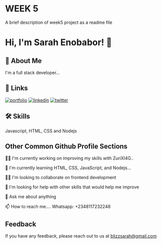 
# WEEK 5

A brief description of week5 project as a readme file


# Hi, I'm Sarah Enobabor! 👋


## 🚀 About Me
I'm a full stack developer...


## 🔗 Links
[![portfolio](https://img.shields.io/badge/my_portfolio-000?style=for-the-badge&logo=ko-fi&logoColor=white)](https://replit.com/@Sarahblizz1/Portfolio/)
[![linkedin](https://img.shields.io/badge/linkedin-0A66C2?style=for-the-badge&logo=linkedin&logoColor=white)](https://www.linkedin.com/in/sarah-enobabor-813313241/)
[![twitter](https://img.shields.io/badge/twitter-1DA1F2?style=for-the-badge&logo=twitter&logoColor=white)](https://twitter.com/suwablizz/)


## 🛠 Skills
Javascript, HTML, CSS and Nodejs


## Other Common Github Profile Sections
👩‍💻 I'm currently working on improving my skills with ZuriXI4G..

🧠 I'm currently learning HTML, CSS, JavaScript, and Nodejs...

👯‍♀️ I'm looking to collaborate on frontend development 

🤔 I'm looking for help with other skills that would help me improve

💬 Ask me about anything 

📫 How to reach me....
Whatsapp: +2348117232248



## Feedback

If you have any feedback, please reach out to us at blizzsarah@gmail.com

